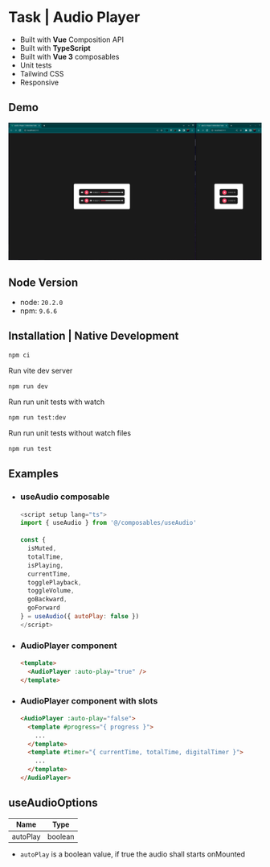 # Task | Audio Player

- Built with **Vue** Composition API
- Built with **TypeScript**
- Built with **Vue 3** composables
- Unit tests
- Tailwind CSS
- Responsive

## Demo

![Alt text](public/image.png)

## Node Version

- node: `20.2.0`
- npm: `9.6.6`

## Installation | Native Development

```bash
npm ci
```

Run vite dev server

```bash
npm run dev
```

Run run unit tests with watch
```bash
npm run test:dev
```

Run run unit tests without watch files
```bash
npm run test
```

## Examples

- ### useAudio composable

  ```js
  <script setup lang="ts">
  import { useAudio } from '@/composables/useAudio'

  const {
    isMuted,
    totalTime,
    isPlaying,
    currentTime,
    togglePlayback,
    toggleVolume,
    goBackward,
    goForward
  } = useAudio({ autoPlay: false })
  </script>
  ```
- ### AudioPlayer component

  ```html
  <template>
    <AudioPlayer :auto-play="true" />
  </template>
  ```

- ### AudioPlayer component with slots

  ```html
  <AudioPlayer :auto-play="false">
    <template #progress="{ progress }">
      ...
    </template>
    <template #timer="{ currentTime, totalTime, digitalTimer }">
      ...
    </template>
  </AudioPlayer>
  ```

## useAudioOptions

| Name         | Type    |
| ------------ |---------|
| autoPlay     | boolean  |

- `autoPlay` is a boolean value, if true the audio shall starts onMounted
